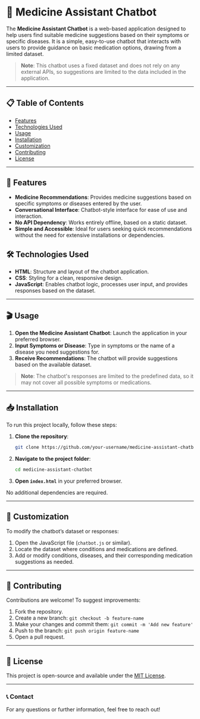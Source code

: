 # 💊 Medicine Assistant Chatbot

The **Medicine Assistant Chatbot** is a web-based application designed to help users find suitable medicine suggestions based on their symptoms or specific diseases. It is a simple, easy-to-use chatbot that interacts with users to provide guidance on basic medication options, drawing from a limited dataset.

> **Note**: This chatbot uses a fixed dataset and does not rely on any external APIs, so suggestions are limited to the data included in the application.

---

## 📋 Table of Contents

- [Features](#features)
- [Technologies Used](#technologies-used)
- [Usage](#usage)
- [Installation](#installation)
- [Customization](#customization)
- [Contributing](#contributing)
- [License](#license)

---

## 🚀 Features

- **Medicine Recommendations**: Provides medicine suggestions based on specific symptoms or diseases entered by the user.
- **Conversational Interface**: Chatbot-style interface for ease of use and interaction.
- **No API Dependency**: Works entirely offline, based on a static dataset.
- **Simple and Accessible**: Ideal for users seeking quick recommendations without the need for extensive installations or dependencies.

## 🛠 Technologies Used

- **HTML**: Structure and layout of the chatbot application.
- **CSS**: Styling for a clean, responsive design.
- **JavaScript**: Enables chatbot logic, processes user input, and provides responses based on the dataset.

---

## 🎬 Usage

1. **Open the Medicine Assistant Chatbot**: Launch the application in your preferred browser.
2. **Input Symptoms or Disease**: Type in symptoms or the name of a disease you need suggestions for.
3. **Receive Recommendations**: The chatbot will provide suggestions based on the available dataset.

> **Note**: The chatbot's responses are limited to the predefined data, so it may not cover all possible symptoms or medications.

---

## 📥 Installation

To run this project locally, follow these steps:

1. **Clone the repository**:
    ```bash
    git clone https://github.com/your-username/medicine-assistant-chatbot.git
    ```

2. **Navigate to the project folder**:
    ```bash
    cd medicine-assistant-chatbot
    ```

3. **Open `index.html`** in your preferred browser.

No additional dependencies are required.

---

## 🔧 Customization

To modify the chatbot’s dataset or responses:

1. Open the JavaScript file (`chatbot.js` or similar).
2. Locate the dataset where conditions and medications are defined.
3. Add or modify conditions, diseases, and their corresponding medication suggestions as needed.

---

## 🤝 Contributing

Contributions are welcome! To suggest improvements:

1. Fork the repository.
2. Create a new branch: `git checkout -b feature-name`
3. Make your changes and commit them: `git commit -m 'Add new feature'`
4. Push to the branch: `git push origin feature-name`
5. Open a pull request.

---

## 📜 License

This project is open-source and available under the [MIT License](LICENSE).

---

### 📞 Contact

For any questions or further information, feel free to reach out!
